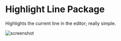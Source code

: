 # Highlight Line Package

Highlights the current line in the editor; really simple.

![screenshot](http://i.imgur.com/fa32Wtr.png)
